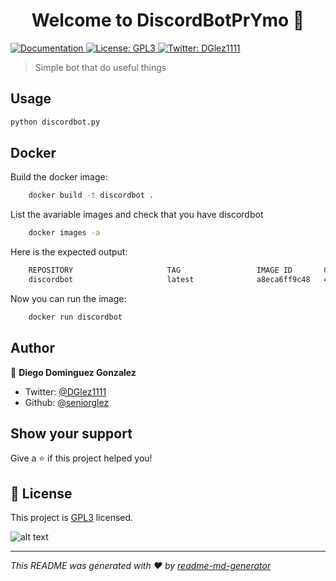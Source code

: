 <h1 align="center">Welcome to DiscordBotPrYmo 👋</h1>
<p>
  <a href="https://github.com/seniorglez/DiscordBotPrYmo/blob/master/README.md" target="_blank">
    <img alt="Documentation" src="https://img.shields.io/badge/documentation-yes-brightgreen.svg" />
  </a>
  <a href="https://www.gnu.org/licenses/gpl-3.0.en.html" target="_blank">
    <img alt="License: GPL3" src="https://img.shields.io/badge/License-GPL3-yellow.svg" />
  </a>
  <a href="https://twitter.com/DGlez1111" target="_blank">
    <img alt="Twitter: DGlez1111" src="https://img.shields.io/twitter/follow/DGlez1111.svg?style=social" />
  </a>
</p>

> Simple bot that do useful things

## Usage

```sh
python discordbot.py
```
## Docker

Build the docker image:

```bash
    docker build -t discordbot .
```

List the avariable images and check that you have discordbot

```bash
    docker images -a
```

Here is the expected output:

```bash
    REPOSITORY                     TAG                 IMAGE ID       CREATED              SIZE
    discordbot                     latest              a8eca6ff9c48   44 seconds ago       138MB
```

Now you can run the image:
```bash
    docker run discordbot
```

## Author

👤 **Diego Dominguez Gonzalez**

* Twitter: [@DGlez1111](https://twitter.com/DGlez1111)
* Github: [@seniorglez](https://github.com/seniorglez)

## Show your support

Give a ⭐️ if this project helped you!

## 📝 License

This project is [GPL3](https://www.gnu.org/licenses/gpl-3.0.en.html) licensed.

![alt text](https://www.gnu.org/graphics/gplv3-with-text-136x68.png)

***
_This README was generated with ❤️ by [readme-md-generator](https://github.com/kefranabg/readme-md-generator)_
